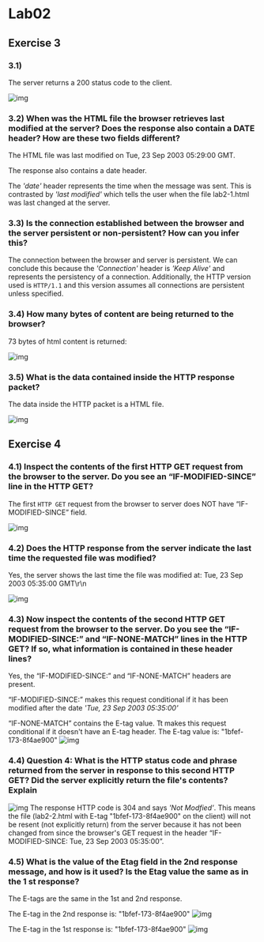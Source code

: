 # Lab02

## Exercise 3

### 3.1)

The server returns a 200 status code to the client.

![img](./lab02-q3-a.png)

### 3.2) When was the HTML file the browser retrieves last modified at the server? Does the response also contain a DATE header? How are these two fields different?

The HTML file was last modified on Tue, 23 Sep 2003 05:29:00 GMT.

The response also contains a date header.

The _'date'_ header represents the time when the message was sent. This is contrasted by _'last modified'_ which tells the user when the file lab2-1.html was last changed at the server.

### 3.3) Is the connection established between the browser and the server persistent or non-persistent? How can you infer this?

The connection between the browser and server is persistent. We can conclude this because the _'Connection'_ header is _'Keep Alive'_ and represents the persistency of a connection. Additionally, the HTTP version used is `HTTP/1.1` and this version assumes all connections are persistent unless specified.

### 3.4) How many bytes of content are being returned to the browser?

73 bytes of html content is returned:

![img](./lab02-q3-4.png)

### 3.5) What is the data contained inside the HTTP response packet?

The data inside the HTTP packet is a HTML file.

![img](./lab02-q3-5.png)

## Exercise 4

### 4.1) Inspect the contents of the first HTTP GET request from the browser to the server. Do you see an “IF-MODIFIED-SINCE” line in the HTTP GET?

The first `HTTP GET` request from the browser to server does NOT have “IF-MODIFIED-SINCE” field.

![img](./lab02-q4-1.png)

### 4.2) Does the HTTP response from the server indicate the last time the requested file was modified?

Yes, the server shows the last time the file was modified at: Tue, 23 Sep 2003 05:35:00 GMT\r\n

![img](./lab02-q4-2.png)

### 4.3)  Now inspect the contents of the second HTTP GET request from the browser to the server. Do you see the “IF-MODIFIED-SINCE:” and “IF-NONE-MATCH” lines in the HTTP GET? If so, what information is contained in these header lines?

Yes, the “IF-MODIFIED-SINCE:” and “IF-NONE-MATCH” headers are present.

“IF-MODIFIED-SINCE:” makes this request conditional if it has been modified after the date _'Tue, 23 Sep 2003 05:35:00'_

“IF-NONE-MATCH” contains the E-tag value. Tt makes this request conditional if it doesn't have an E-tag header.  The E-tag value is: "1bfef-173-8f4ae900"
![img](./lab02-q4-3.png)

### 4.4) Question 4: What is the HTTP status code and phrase returned from the server in response to this second HTTP GET? Did the server explicitly return the file's contents? Explain

![img](./lab02-q4-4.png)
The response HTTP code is 304 and says _'Not Modfied'_. This means the file (lab2-2.html with E-tag "1bfef-173-8f4ae900" on the client) will not be resent (not explicitly return) from the server because it has not been changed from since the browser's GET request in the header “IF-MODIFIED-SINCE: Tue, 23 Sep 2003 05:35:00”.

### 4.5) What is the value of the Etag field in the 2nd response message, and how is it used? Is the Etag value the same as in the 1 st response?

The E-tags are the same in the 1st and 2nd response.

The E-tag in the 2nd response is: "1bfef-173-8f4ae900"
![img](./lab02-q4-5b.png)

The E-tag in the 1st response is: "1bfef-173-8f4ae900"
![img](./lab02-q4-5a.png)
